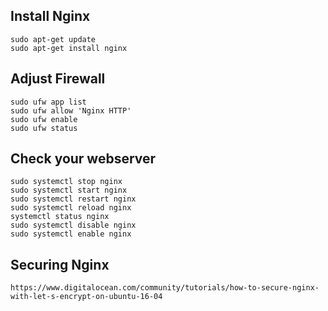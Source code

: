 ## Install Nginx
```
sudo apt-get update
sudo apt-get install nginx
```

## Adjust Firewall
```
sudo ufw app list
sudo ufw allow 'Nginx HTTP'
sudo ufw enable
sudo ufw status
```

## Check your webserver
```
sudo systemctl stop nginx
sudo systemctl start nginx
sudo systemctl restart nginx
sudo systemctl reload nginx
systemctl status nginx
sudo systemctl disable nginx
sudo systemctl enable nginx
```
## Securing Nginx
```
https://www.digitalocean.com/community/tutorials/how-to-secure-nginx-with-let-s-encrypt-on-ubuntu-16-04
```
